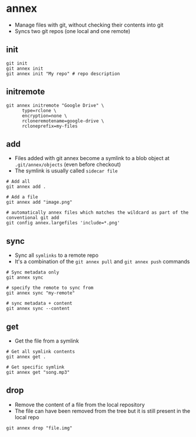 # annex

- Manage files with git, without checking their contents into git
- Syncs two git repos (one local and one remote)

## init

```shell
git init
git annex init
git annex init "My repo" # repo description
```

## initremote

```shell
git annex initremote "Google Drive" \
      type=rclone \
      encryption=none \
      rcloneremotename=google-drive \
      rcloneprefix=my-files

```

## add

- Files added with git annex become a symlink to a blob object at `.git/annex/objects` (even before checkout)
- The symlink is usually called `sidecar file`

```shell
# Add all
git annex add .

# Add a file
git annex add "image.png"
```

```shell
# automatically annex files which matches the wildcard as part of the conventional git add
git config annex.largefiles 'include=*.png'
```

## sync

- Sync all `symlinks` to a remote repo
- It's a combination of the `git annex pull` and `git annex push` commands

```shell
# Sync metadata only
git annex sync

# specify the remote to sync from
git annex sync "my-remote"

# sync metadata + content
git annex sync --content
```

## get

- Get the file from a symlink

```shell
# Get all symlink contents
git annex get .

# Get specific symlink
git annex get "song.mp3"
```

## drop

- Remove the content of a file from the local repository
- The file can have been removed from the tree but it is still present in the local repo

```shell
git annex drop "file.img"
```

